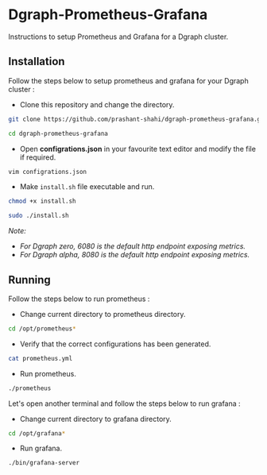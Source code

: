 # Dgraph-Prometheus-Grafana

Instructions to setup Prometheus and Grafana for a Dgraph cluster.

## Installation

Follow the steps below to setup prometheus and grafana for your Dgraph cluster :

- Clone this repository and change the directory.
```sh
git clone https://github.com/prashant-shahi/dgraph-prometheus-grafana.git

cd dgraph-prometheus-grafana
```
- Open **configrations.json** in your favourite text editor and modify the file if required.
```sh
vim configrations.json
```
- Make `install.sh` file executable and run.
```sh
chmod +x install.sh

sudo ./install.sh
```

*Note:*
- *For Dgraph zero, 6080 is the default http endpoint exposing metrics.*
- *For Dgraph alpha, 8080 is the default http endpoint exposing metrics.*


## Running

Follow the steps below to run prometheus :

- Change current directory to prometheus directory.
```sh
cd /opt/prometheus*
```
- Verify that the correct configurations has been generated.
```sh
cat prometheus.yml
```
- Run prometheus.
```sh
./prometheus
```

Let's open another terminal and follow the steps below to run grafana :

- Change current directory to grafana directory.
```sh
cd /opt/grafana*
```
- Run grafana.
```sh
./bin/grafana-server
```
